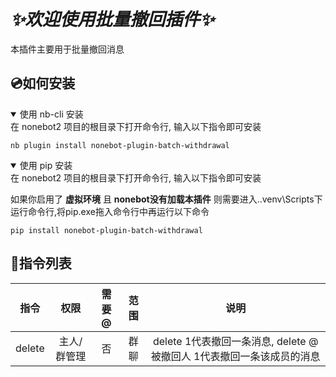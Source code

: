 # _✨欢迎使用批量撤回插件✨_
本插件主要用于批量撤回消息

## 💿如何安装
<details open>
<summary>使用 nb-cli 安装</summary>
在 nonebot2 项目的根目录下打开命令行, 输入以下指令即可安装

    nb plugin install nonebot-plugin-batch-withdrawal

</details>

<details open>
<summary>使用 pip 安装</summary>
在 nonebot2 项目的根目录下打开命令行, 输入以下指令即可安装

如果你启用了 **虚拟环境** 且 **nonebot没有加载本插件** 则需要进入.\.venv\Scripts下运行命令行,将pip.exe拖入命令行中再运行以下命令

    pip install nonebot-plugin-batch-withdrawal

</details>

## 🎉指令列表
| 指令 | 权限 | 需要@ | 范围 | 说明 |
|:-----:|:----:|:----:|:----:|:----:|
| delete | 主人/群管理 | 否 | 群聊 | delete 1代表撤回一条消息, delete @被撤回人 1代表撤回一条该成员的消息 |